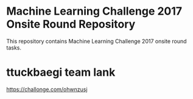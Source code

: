 # Machine Learning Challenge 2017 Onsite Round Repository
This repository contains Machine Learning Challenge 2017 onsite round tasks.

# ttuckbaegi team lank
https://challonge.com/ohwnzusj
